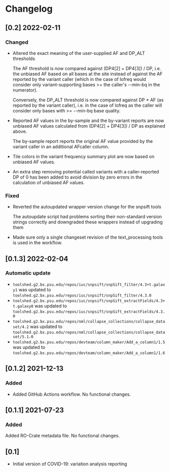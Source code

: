 # Changelog

## [0.2] 2022-02-11

### Changed

- Altered the exact meaning of the user-supplied AF and DP_ALT thresholds

  The AF threshold is now compared against (DP4[2] + DP4[3]) / DP, i.e. the
  unbiased AF based on all bases at the site instead of against the AF reported
  by the variant caller (which in the case of lofreq would consider only
  variant-supporting bases >= the caller's --min-bq in the numerator).

  Conversely, the DP_ALT threshold is now compared against DP * AF (as reported
  by the variant caller), i.e. in the case of lofreq as the caller will
  consider only bases with >= --min-bq base quality.

- Reported AF values in the by-sample and the by-variant reports are now
  unbiased AF values calculated from (DP4[2] + DP4[3]) / DP as explained above.

  The by-sample report reports the original AF value provided by the variant
  caller in an additional AFcaller column.

- Tile colors in the variant frequency summary plot are now based on unbiased
  AF values.

- An extra step removing potential called variants with a caller-reported
  DP of 0 has been added to avoid division by zero errors in the calculation
  of unbiased AF values.

### Fixed

- Reverted the autoupdated wrapper version change for the snpsift tools

  The autoupdate script had problems sorting their non-standard version strings
  correctly and downgraded these wrappers instead of upgrading them

- Made sure only a single changeset revision of the text_processing tools is
  used in the workflow.

## [0.1.3] 2022-02-04

### Automatic update
- `toolshed.g2.bx.psu.edu/repos/iuc/snpsift/snpSift_filter/4.3+t.galaxy1` was updated to `toolshed.g2.bx.psu.edu/repos/iuc/snpsift/snpSift_filter/4.3.0`
- `toolshed.g2.bx.psu.edu/repos/iuc/snpsift/snpSift_extractFields/4.3+t.galaxy0` was updated to `toolshed.g2.bx.psu.edu/repos/iuc/snpsift/snpSift_extractFields/4.3.0`
- `toolshed.g2.bx.psu.edu/repos/nml/collapse_collections/collapse_dataset/4.2` was updated to `toolshed.g2.bx.psu.edu/repos/nml/collapse_collections/collapse_dataset/5.1.0`
- `toolshed.g2.bx.psu.edu/repos/devteam/column_maker/Add_a_column1/1.5` was updated to `toolshed.g2.bx.psu.edu/repos/devteam/column_maker/Add_a_column1/1.6`

## [0.1.2] 2021-12-13

### Added
- Added GitHub Actions workflow. No functional changes.

## [0.1.1] 2021-07-23

### Added

Added RO-Crate metadata file. No functional changes.

## [0.1]

- Initial version of COVID-19: variation analysis reporting
